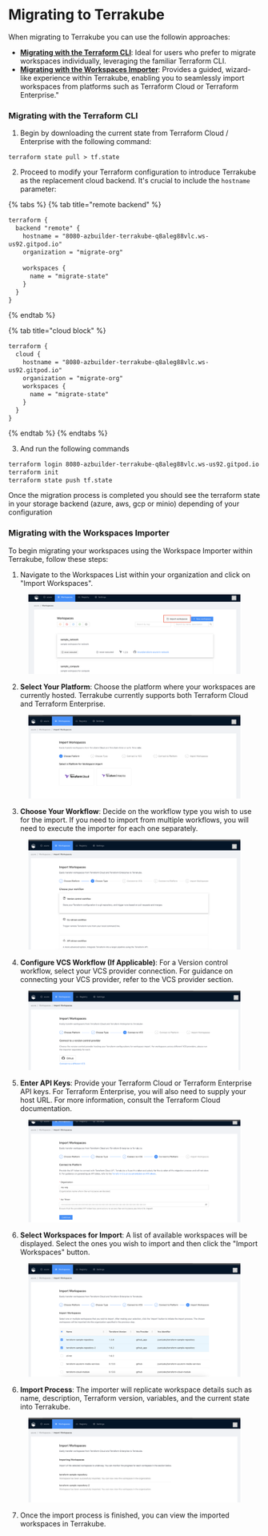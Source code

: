 # Migrating to Terrakube

When migrating to Terrakube you can use the followin approaches:

* [**Migrating with the Terraform CLI**](migrating-to-terrakube.md#migrating-with-the-terraform-cli): Ideal for users who prefer to migrate workspaces individually, leveraging the familiar Terraform CLI.
* [**Migrating with the Workspaces Importer**](migrating-to-terrakube.md#migrating-with-the-workspaces-importer): Provides a guided, wizard-like experience within Terrakube, enabling you to seamlessly import workspaces from platforms such as Terraform Cloud or Terraform Enterprise."

### Migrating with the Terraform CLI

1. Begin by downloading the current state from Terraform Cloud / Enterprise with the following command:

```
terraform state pull > tf.state
```

2. Proceed to modify your Terraform configuration to introduce Terrakube as the replacement cloud backend. It's crucial to include the `hostname` parameter:

{% tabs %}
{% tab title="remote backend" %}
```
terraform {
  backend "remote" {
    hostname = "8080-azbuilder-terrakube-q8aleg88vlc.ws-us92.gitpod.io"
    organization = "migrate-org"

    workspaces {
      name = "migrate-state"
    }
  }
}
```
{% endtab %}

{% tab title="cloud block" %}
```
terraform {
  cloud {
    hostname = "8080-azbuilder-terrakube-q8aleg88vlc.ws-us92.gitpod.io"
    organization = "migrate-org"
    workspaces {
      name = "migrate-state"
    }
  }
}
```
{% endtab %}
{% endtabs %}

3. And run the following commands

```
terraform login 8080-azbuilder-terrakube-q8aleg88vlc.ws-us92.gitpod.io
terraform init 
terraform state push tf.state

```

Once the migration process is completed you should see the terraform state in your storage backend (azure, aws, gcp or minio) depending of your configuration

### **Migrating with the Workspaces Importer**

To begin migrating your workspaces using the Workspace Importer within Terrakube, follow these steps:

1. Navigate to the Workspaces List within your organization and click on "Import Workspaces".

<figure><img src="../.gitbook/assets/image (369).png" alt=""><figcaption></figcaption></figure>

2. **Select Your Platform**: Choose the platform where your workspaces are currently hosted. Terrakube currently supports both Terraform Cloud and Terraform Enterprise.

<figure><img src="../.gitbook/assets/image (370).png" alt=""><figcaption></figcaption></figure>

3. **Choose Your Workflow**: Decide on the workflow type you wish to use for the import. If you need to import from multiple workflows, you will need to execute the importer for each one separately.

<figure><img src="../.gitbook/assets/image (371).png" alt=""><figcaption></figcaption></figure>

4. **Configure VCS Workflow (If Applicable)**: For a Version control workflow, select your VCS provider connection. For guidance on connecting your VCS provider, refer to the VCS provider section.

<figure><img src="../.gitbook/assets/image (372).png" alt=""><figcaption></figcaption></figure>



5. **Enter API Keys**: Provide your Terraform Cloud or Terraform Enterprise API keys. For Terraform Enterprise, you will also need to supply your host URL. For more information, consult the Terraform Cloud documentation.

<figure><img src="../.gitbook/assets/image (373).png" alt=""><figcaption></figcaption></figure>

6. **Select Workspaces for Import**: A list of available workspaces will be displayed. Select the ones you wish to import and then click the "Import Workspaces" button.

<figure><img src="../.gitbook/assets/image (375).png" alt=""><figcaption></figcaption></figure>

6. **Import Process**: The importer will replicate workspace details such as name, description, Terraform version, variables, and the current state into Terrakube.

<figure><img src="../.gitbook/assets/image (376).png" alt=""><figcaption></figcaption></figure>

7. Once the import process is finished, you can view the imported workspaces in Terrakube.
